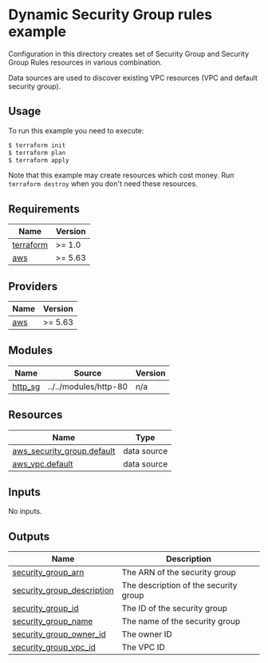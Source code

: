 # Dynamic Security Group rules example

Configuration in this directory creates set of Security Group and Security Group Rules resources in various combination.

Data sources are used to discover existing VPC resources (VPC and default security group).

## Usage

To run this example you need to execute:

```bash
$ terraform init
$ terraform plan
$ terraform apply
```

Note that this example may create resources which cost money. Run `terraform destroy` when you don't need these resources.

<!-- BEGINNING OF PRE-COMMIT-TERRAFORM DOCS HOOK -->
## Requirements

| Name                                                                      | Version |
| ------------------------------------------------------------------------- | ------- |
| <a name="requirement_terraform"></a> [terraform](#requirement\_terraform) | >= 1.0  |
| <a name="requirement_aws"></a> [aws](#requirement\_aws)                   | >= 5.63 |

## Providers

| Name                                              | Version |
| ------------------------------------------------- | ------- |
| <a name="provider_aws"></a> [aws](#provider\_aws) | >= 5.63 |

## Modules

| Name                                                        | Source                | Version |
| ----------------------------------------------------------- | --------------------- | ------- |
| <a name="module_http_sg"></a> [http\_sg](#module\_http\_sg) | ../../modules/http-80 | n/a     |

## Resources

| Name                                                                                                                        | Type        |
| --------------------------------------------------------------------------------------------------------------------------- | ----------- |
| [aws_security_group.default](https://registry.terraform.io/providers/hashicorp/aws/latest/docs/data-sources/security_group) | data source |
| [aws_vpc.default](https://registry.terraform.io/providers/hashicorp/aws/latest/docs/data-sources/vpc)                       | data source |

## Inputs

No inputs.

## Outputs

| Name                                                                                                                   | Description                           |
| ---------------------------------------------------------------------------------------------------------------------- | ------------------------------------- |
| <a name="output_security_group_arn"></a> [security\_group\_arn](#output\_security\_group\_arn)                         | The ARN of the security group         |
| <a name="output_security_group_description"></a> [security\_group\_description](#output\_security\_group\_description) | The description of the security group |
| <a name="output_security_group_id"></a> [security\_group\_id](#output\_security\_group\_id)                            | The ID of the security group          |
| <a name="output_security_group_name"></a> [security\_group\_name](#output\_security\_group\_name)                      | The name of the security group        |
| <a name="output_security_group_owner_id"></a> [security\_group\_owner\_id](#output\_security\_group\_owner\_id)        | The owner ID                          |
| <a name="output_security_group_vpc_id"></a> [security\_group\_vpc\_id](#output\_security\_group\_vpc\_id)              | The VPC ID                            |
<!-- END OF PRE-COMMIT-TERRAFORM DOCS HOOK -->
